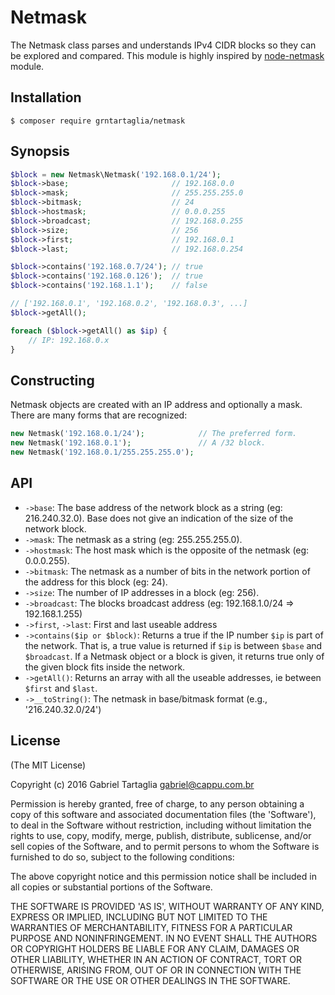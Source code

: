 Netmask
=======

The Netmask class parses and understands IPv4 CIDR blocks so they can be explored and compared. This module is highly inspired by [node-netmask](https://github.com/rs/node-netmask) module.

Installation
-----------

```shell
$ composer require grntartaglia/netmask
```

Synopsis
--------

```php
$block = new Netmask\Netmask('192.168.0.1/24');
$block->base;                       // 192.168.0.0
$block->mask;                       // 255.255.255.0
$block->bitmask;                    // 24
$block->hostmask;                   // 0.0.0.255
$block->broadcast;                  // 192.168.0.255
$block->size;                       // 256
$block->first;                      // 192.168.0.1
$block->last;                       // 192.168.0.254

$block->contains('192.168.0.7/24'); // true
$block->contains('192.168.0.126');  // true
$block->contains('192.168.1.1');    // false

// ['192.168.0.1', '192.168.0.2', '192.168.0.3', ...]
$block->getAll();

foreach ($block->getAll() as $ip) {
    // IP: 192.168.0.x
}
```

Constructing
------------

Netmask objects are created with an IP address and optionally a mask. There are many forms that are recognized:

```php
new Netmask('192.168.0.1/24');            // The preferred form.
new Netmask('192.168.0.1');               // A /32 block.
new Netmask('192.168.0.1/255.255.255.0');
```

API
---

- `->base`: The base address of the network block as a string (eg: 216.240.32.0). Base does not give an indication of the size of the network block.
- `->mask`: The netmask as a string (eg: 255.255.255.0).
- `->hostmask`: The host mask which is the opposite of the netmask (eg: 0.0.0.255).
- `->bitmask`: The netmask as a number of bits in the network portion of the address for this block (eg: 24).
- `->size`: The number of IP addresses in a block (eg: 256).
- `->broadcast`: The blocks broadcast address (eg: 192.168.1.0/24 => 192.168.1.255)
- `->first`, `->last`: First and last useable address
- `->contains($ip or $block)`: Returns a true if the IP number `$ip` is part of the network. That is, a true value is returned if `$ip` is between `$base` and `$broadcast`. If a Netmask object or a block is given, it returns true only of the given block fits inside the network.
- `->getAll()`: Returns an array with all the useable addresses, ie between `$first` and `$last`.
- `->__toString()`: The netmask in base/bitmask format (e.g., '216.240.32.0/24')

License
-------

(The MIT License)

Copyright (c) 2016 Gabriel Tartaglia <gabriel@cappu.com.br>

Permission is hereby granted, free of charge, to any person obtaining a copy of this software and associated documentation files (the 'Software'), to deal in the Software without restriction, including without limitation the rights to use, copy, modify, merge, publish, distribute, sublicense, and/or sell copies of the Software, and to permit persons to whom the Software is furnished to do so, subject to the following conditions:

The above copyright notice and this permission notice shall be included in all copies or substantial portions of the Software.

THE SOFTWARE IS PROVIDED 'AS IS', WITHOUT WARRANTY OF ANY KIND, EXPRESS OR IMPLIED, INCLUDING BUT NOT LIMITED TO THE WARRANTIES OF MERCHANTABILITY, FITNESS FOR A PARTICULAR PURPOSE AND NONINFRINGEMENT. IN NO EVENT SHALL THE AUTHORS OR COPYRIGHT HOLDERS BE LIABLE FOR ANY CLAIM, DAMAGES OR OTHER LIABILITY, WHETHER IN AN ACTION OF CONTRACT, TORT OR OTHERWISE, ARISING FROM, OUT OF OR IN CONNECTION WITH THE SOFTWARE OR THE USE OR OTHER DEALINGS IN THE SOFTWARE.
